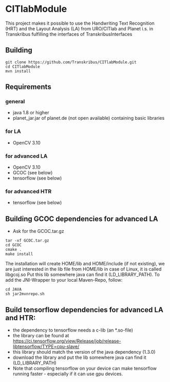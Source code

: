 # CITlabModule
This project makes it possible to use the Handwriting Text Recognition (HRT) and the Layout Analysis (LA) from URO/CITlab and Planet i.s. in Transkribus fulfilling the interfaces of TranskribusInterfaces

## Building
```
git clone https://github.com/Transkribus/CITlabModule.git
cd CITlabModule
mvn install
```

## Requirements
### general
- java 1.8 or higher
- planet_jar.jar of planet.de (not open available) containing basic libraries
### for LA
- OpenCV 3.10
### for advanced LA
- OpenCV 3.10
- GCOC (see below)
- tensorflow (see below)
### for advanced HTR
- tensorflow (see below)

## Building GCOC dependencies for advanced LA

* Ask for the GCOC.tar.gz
```
tar -xf GCOC.tar.gz
cd GCOC
cmake .
make install
``` 
The installation will create HOME/lib and HOME/include (if not existing), we are just interested in the lib file from HOME/lib in case of Linux, it is called libgcoj.so
Put this lib somewhere java can find it (LD_LIBRARY_PATH).
To add the JNI-Wrapper to your local Maven-Repo, follow:
```
cd JAVA
sh jar2mvnrepo.sh
```
## Build tensorflow dependencies for advanced LA and HTR:
* the dependency to tensorflow needs a c-lib (an *.so-file)
* the library can be found at https://ci.tensorflow.org/view/Release/job/release-libtensorflow/TYPE=cpu-slave/
* this library should match the version of the java dependency (1.3.0)
* download the library and put the lib somewhere java can find it (LD_LIBRARY_PATH)
* Note that compiling tensorflow on your device can make tensorflow running faster - especially if it can use gpu devices.
